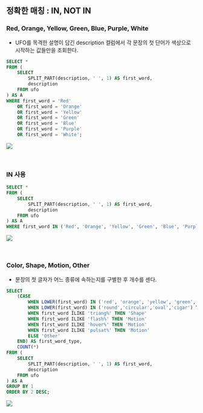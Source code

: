 ## 정확한 매칭 : IN, NOT IN

### Red, Orange, Yellow, Green, Blue, Purple, White
- UFO를 목격한 설명이 담긴 description 컬럼에서 각 문장의 첫 단어가 색상으로 시작하는 값들만을 조회한다.
```sql
SELECT *
FROM (
	SELECT
		SPLIT_PART(description, ' ', 1) AS first_word,
		description
	FROM ufo
) AS A
WHERE first_word = 'Red'
	OR first_word = 'Orange'
	OR first_word = 'Yellow'
	OR first_word = 'Green'
	OR first_word = 'Blue'
	OR first_word = 'Purple'
	OR first_word = 'White';
```
![](https://velog.velcdn.com/images/ddoddo/post/e47c41ba-9cb6-44bd-a058-f086cc563260/image.png)

<br>

### IN 사용
```sql
SELECT *
FROM (
	SELECT
		SPLIT_PART(description, ' ', 1) AS first_word,
		description
	FROM ufo
) AS A
WHERE first_word IN ('Red', 'Orange', 'Yellow', 'Green', 'Blue', 'Purple', 'White');
```
![](https://velog.velcdn.com/images/ddoddo/post/6509b1dc-ad90-4179-9d85-c934af86f003/image.png)

<br>

### Color, Shape, Motion, Other
- 문장의 첫 글자가 어느 종류에 속하는지를 구별한 후 개수를 센다.
```sql
SELECT
	(CASE
	 	WHEN LOWER(first_word) IN ('red', 'orange', 'yellow', 'green', 'blue', 'purple', 'white') THEN 'Color'
	 	WHEN LOWER(first_word) IN ('round','circular','oval','cigar') THEN 'Shape'
	 	WHEN first_word ILIKE 'triang%' THEN 'Shape'
	 	WHEN first_word ILIKE 'flash%' THEN 'Motion'
	 	WHEN first_word ILIKE 'hover%' THEN 'Motion'
	 	WHEN first_word ILIKE 'pulsat%' THEN 'Motion'
	 	ELSE 'Other'
	END) AS first_word_type,
	COUNT(*)
FROM (
	SELECT
		SPLIT_PART(description, ' ', 1) AS first_word,
		description
	FROM ufo
) AS A
GROUP BY 1
ORDER BY 2 DESC;
```
![](https://velog.velcdn.com/images/ddoddo/post/a05d2918-6766-43d3-be22-8e3fb8ae1b38/image.png)

